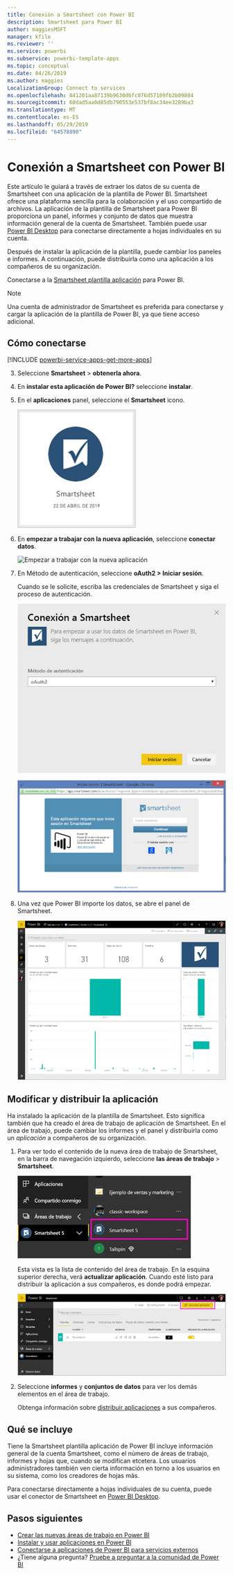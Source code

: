 ```yaml
---
title: Conexión a Smartsheet con Power BI
description: Smartsheet para Power BI
author: maggiesMSFT
manager: kfile
ms.reviewer: ''
ms.service: powerbi
ms.subservice: powerbi-template-apps
ms.topic: conceptual
ms.date: 04/26/2019
ms.author: maggies
LocalizationGroup: Connect to services
ms.openlocfilehash: 841201aa87139b9630d6fc076d57109fb2b09804
ms.sourcegitcommit: 60dad5aa0d85db790553e537bf8ac34ee3289ba3
ms.translationtype: MT
ms.contentlocale: es-ES
ms.lasthandoff: 05/29/2019
ms.locfileid: "64578890"
---
```

# <a name="connect-to-smartsheet-with-power-bi"></a>Conexión a Smartsheet con Power BI
Este artículo le guiará a través de extraer los datos de su cuenta de Smartsheet con una aplicación de la plantilla de Power BI. Smartsheet ofrece una plataforma sencilla para la colaboración y el uso compartido de archivos. La aplicación de la plantilla de Smartsheet para Power BI proporciona un panel, informes y conjunto de datos que muestra información general de la cuenta de Smartsheet. También puede usar [Power BI Desktop](desktop-connect-to-data.md) para conectarse directamente a hojas individuales en su cuenta. 

Después de instalar la aplicación de la plantilla, puede cambiar los paneles e informes. A continuación, puede distribuirla como una aplicación a los compañeros de su organización.

Conectarse a la [Smartsheet plantilla aplicación](https://app.powerbi.com/groups/me/getdata/services/smartsheet) para Power BI.

>[!NOTE]
>Una cuenta de administrador de Smartsheet es preferida para conectarse y cargar la aplicación de la plantilla de Power BI, ya que tiene acceso adicional.

## <a name="how-to-connect"></a>Cómo conectarse

[!INCLUDE [powerbi-service-apps-get-more-apps](./includes/powerbi-service-apps-get-more-apps.md)]

3. Seleccione **Smartsheet** \> **obtenerla ahora**.
4. En **instalar esta aplicación de Power BI?** seleccione **instalar**.
4. En el **aplicaciones** panel, seleccione el **Smartsheet** icono.

    ![Icono de la aplicación de Power BI Smartsheet](media/service-connect-to-smartsheet/power-bi-smartsheet-tile.png)

6. En **empezar a trabajar con la nueva aplicación**, seleccione **conectar datos**.

    ![Empezar a trabajar con la nueva aplicación](media/service-tutorial-connect-to-github/power-bi-github-app-tutorial-connect-data.png)

4. En Método de autenticación, seleccione **oAuth2 \> Iniciar sesión**.
   
   Cuando se le solicite, escriba las credenciales de Smartsheet y siga el proceso de autenticación.
   
   ![Credenciales de Smartsheet](media/service-connect-to-smartsheet/creds.png)
   
   ![Inicio de sesión de Smartsheet](media/service-connect-to-smartsheet/creds2.png)

5. Una vez que Power BI importe los datos, se abre el panel de Smartsheet.
   
   ![Panel de Smartsheet](media/service-connect-to-smartsheet/power-bi-smartsheet-dashboard.png)

## <a name="modify-and-distribute-your-app"></a>Modificar y distribuir la aplicación

Ha instalado la aplicación de la plantilla de Smartsheet. Esto significa también que ha creado el área de trabajo de aplicación de Smartsheet. En el área de trabajo, puede cambiar los informes y el panel y distribuirla como un *aplicación* a compañeros de su organización. 

1. Para ver todo el contenido de la nueva área de trabajo de Smartsheet, en la barra de navegación izquierdo, seleccione **las áreas de trabajo** > **Smartsheet**. 

    ![Área de trabajo de Smartsheet en el panel de navegación izquierdo](media/service-connect-to-smartsheet/power-bi-smartsheet-workspace.png)

    Esta vista es la lista de contenido del área de trabajo. En la esquina superior derecha, verá **actualizar aplicación**. Cuando esté listo para distribuir la aplicación a sus compañeros, es donde podrá empezar. 

    ![Lista de contenido de Smartsheet](media/service-connect-to-smartsheet/power-bi-smartsheet-workspace-content.png)

2. Seleccione **informes** y **conjuntos de datos** para ver los demás elementos en el área de trabajo.

    Obtenga información sobre [distribuir aplicaciones](service-create-distribute-apps.md) a sus compañeros.

## <a name="whats-included"></a>Qué se incluye
Tiene la Smartsheet plantilla aplicación de Power BI incluye información general de la cuenta Smartsheet, como el número de áreas de trabajo, informes y hojas que, cuando se modifican etcetera. Los usuarios administradores también ven cierta información en torno a los usuarios en su sistema, como los creadores de hojas más.  

Para conectarse directamente a hojas individuales de su cuenta, puede usar el conector de Smartsheet en [Power BI Desktop](desktop-connect-to-data.md).  

## <a name="next-steps"></a>Pasos siguientes

* [Crear las nuevas áreas de trabajo en Power BI](service-create-the-new-workspaces.md)
* [Instalar y usar aplicaciones en Power BI](consumer/end-user-apps.md)
* [Conectarse a aplicaciones de Power BI para servicios externos](service-connect-to-services.md)
* ¿Tiene alguna pregunta? [Pruebe a preguntar a la comunidad de Power BI](http://community.powerbi.com/)